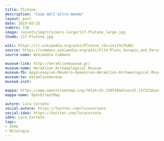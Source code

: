 ```yaml
---
title: Plutone
description: "Cose dell'altro mondo"
layout: post
date: 2019-03-25
numero: 116
image: /assets/img/stickers-large/117-Plutone_large.jpg
thumb: 117-Plutone.jpg

wiki: https://it.wikipedia.org/wiki/Plutone_(divinit%C3%A0)
source: https://commons.wikimedia.org/wiki/File:Pluto_Serapis_and_Persephone_Isis_Heraklion_museum.jpg?fastcci_from=354490&c1=354490&d1=15&s=200&a=fqv&uselang=it
source-name: Wikimedia Commons

museum-link: http://heraklionmuseum.gr/
museum-name: Heraklion Archaeological Museum
museum-fb: Αρχαιολογικό-Μουσείο-Ηρακλείου-Heraklion-Archaeological-Museum-1004913032959420
museum-tw: heraklionmuseum
museum-inst:

mappa: https://www.openstreetmap.org/?mlat=35.339538&mlon=25.137223&zoom=15#map=15/35.3395/25.1372
mappa-name: OpenStreetMap

autore: Luca Corsato
social-autore: https://twitter.com/lucacorsato
social-idea: https://twitter.com/lucacorsato
idea: Luca Corsato
tags:
- Uomo
- Mitologia
---
```

